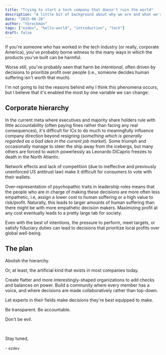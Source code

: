 ```yaml
---
title: "Trying to start a tech company that doesn't ruin the world"
description: "A little bit of background about why we are and what we're trying to do."
date: "2025-06-28"
author: "tbrockman"
tags: ["ezdev", "hello-world", "introduction", "tech"]
draft: false
---
```


If you're someone who has worked in the tech industry (or really, corporate America), you've probably borne witness to the many ways in which the products you've built can be harmful. 

Worse still, you've probably seen that harm be *intentional*, often driven by decisions to prioritize profit over people (i.e., someone decides human suffering isn't worth that much).

I'm not going to list the reasons behind why I think this phenomena occurs, but I believe that it's enabled the most by one variable we can change:

## Corporate hierarchy

In the current meta where executives and majority share holders rule with little accountability (often paying fines rather than facing any real consequences), it's difficult for ICs to do much to meaningfully influence company direction beyond resigning (*something which is generally regarded as a bad idea in the current job market*). Some triumph and occasionally manage to steer the ship away from the icebergs, but many others are forced to watch powerlessly as Leonardo DiCaprio freezes to death in the North Atlantic.

Network effects and lack of competition (due to ineffective and previously unenforced US antitrust law) make it difficult for consumers to vote with their wallets.

Over-representation of psychopathic traits in leadership roles means that the people who are in charge of making these decisions are more often less empathetic, i.e, assign a lower cost to human suffering or a high value to risk/profit. Naturally, this leads to larger amounts of human suffering than there might be with more empathetic decision makers. Maximizing profit at any cost eventually leads to a pretty large tab for society.

Even with the best of intentions, the pressure to perform, meet targets, or satisfy fiduciary duties can lead to decisions that prioritize local profits over global well-being.

## The plan

Abolish the hierarchy.

Or, at least, the artificial kind that exists in most companies today.

Create flatter and more interestingly-shaped organizations to add checks and balances on power. Build a community where every member has a voice, and where decisions are made collaboratively rather than top-down.

Let experts in their fields make decisions they're best equipped to make.

Be transparent. Be accountable.

Don't be evil.

<br>

Stay tuned,

\- `ezdev`